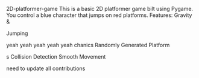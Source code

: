 


 2D-platformer-game
This is a basic 2D platformer game 
bilt using Pygame. You control a blue 
character that jumps on red platforms.
Features: Gravity &amp;





Jumping

yeah yeah yeah yeah yeah
chanics Randomly Generated Platform


s Collision Detection  Smooth Movement





need  to update all contributions 



 